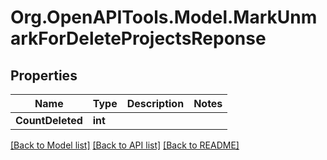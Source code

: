 
# Org.OpenAPITools.Model.MarkUnmarkForDeleteProjectsReponse

## Properties

Name | Type | Description | Notes
------------ | ------------- | ------------- | -------------
**CountDeleted** | **int** |  | 

[[Back to Model list]](../README.md#documentation-for-models)
[[Back to API list]](../README.md#documentation-for-api-endpoints)
[[Back to README]](../README.md)

